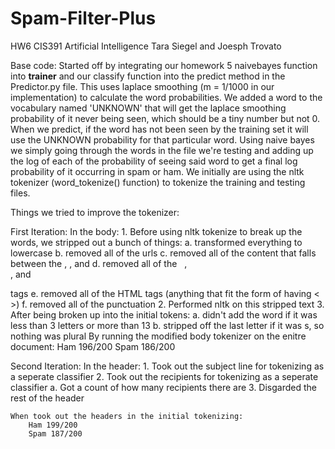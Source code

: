 Spam-Filter-Plus
================

HW6 CIS391 Artificial Intelligence 
Tara Siegel and Joesph Trovato

Base code:
	Started off by integrating our homework 5 naivebayes function into __trainer__ and our classify function into the predict method in the Predictor.py file.  This uses laplace smoothing (m = 1/1000 in our implementation) to calculate the word probabilities.  We added a word to the vocabulary named 'UNKNOWN' that will get the laplace smoothing probability of it never being seen, which should be a tiny number but not 0.  When we predict, if the word has not been seen by the training set it will use the UNKNOWN probability for that particular word. Using naive bayes we simply going through the words in the file we're testing and adding up the log of each of the probability of seeing said word to get a final log probability of it occurring in spam or ham.  We initially are using the nltk tokenizer (word_tokenize() function) to tokenize the training and testing files. 

Things we tried to improve the tokenizer:

First Iteration:
	In the body:
		1. Before using nltk tokenize to break up the words, we stripped out a bunch of things:
			a. transformed everything to lowercase
			b. removed all of the urls
			c. removed all of the content that falls between the <style></style>, <comment></comment>, and <noframes></noframes>
			d. removed all of the &nbsp; , <br> , and <p> tags
			e. removed all of the HTML tags (anything that fit the form of having < >)
			f. removed all of the punctuation
		2. Performed nltk on this stripped text
		3. After being broken up into the initial tokens:
			a. didn't add the word if it was less than 3 letters or more than 13
			b. stripped off the last letter if it was s, so nothing was plural
	By running the modified body tokenizer on the enitre document:
		Ham 196/200
		Spam 186/200

Second Iteration:
	In the header:
		1. Took out the subject line for tokenizing as a seperate classifier
		2. Took out the recipients for tokenizing as a seperate classifier
			a. Got a count of how many recipients there are
		3. Disgarded the rest of the header

	When took out the headers in the initial tokenizing:
		Ham 199/200
		Spam 187/200
